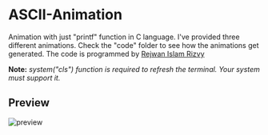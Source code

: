 # ASCII-Animation
Animation with just "printf" function in C language. I've provided three different animations. Check the "code" folder to see how the animations get generated. The code is programmed by [Rejwan Islam Rizvy](https://www.facebook.com/RIR360)

**Note:** *system("cls") function is required to refresh the terminal. Your system must support it.*

## Preview
![preview](https://user-images.githubusercontent.com/50569315/110948897-1cee0680-836c-11eb-9c33-f8bce0949a95.gif)
